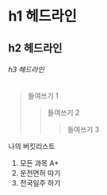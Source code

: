# h1 헤드라인
## h2 헤드라인
###### h3 헤드라인

>들여쓰기 1
>>들여쓰기 2
>>>들여쓰기 3

나의 버킷리스트 
1. 모든 과목 A+
2. 운전면허 따기
3. 전국일주 하기
